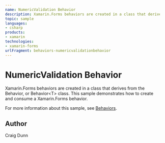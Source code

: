 ```yaml
---
name: NumericValidation Behavior
description: Xamarin.Forms behaviors are created in a class that derives from the Behavior, or Behavior&lt;T&gt; class. This sample demonstrates how to create a...
topic: sample
languages:
- csharp
products:
- xamarin
technologies:
- xamarin-forms
urlFragment: behaviors-numericvalidationbehavior
---
```

NumericValidation Behavior
==========================

Xamarin.Forms behaviors are created in a class that derives from the Behavior, or Behavior&lt;T&gt; class. This sample demonstrates how to create and consume a Xamarin.Forms behavior.

For more information about this sample, see [Behaviors](https://developer.xamarin.com/guides/xamarin-forms/behaviors/).

Author
------

Craig Dunn
